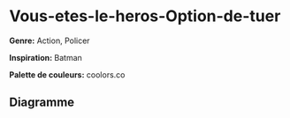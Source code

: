# Vous-etes-le-heros-Option-de-tuer

**Genre:** Action, Policer

**Inspiration:** Batman

**Palette de couleurs:** coolors.co

## Diagramme
